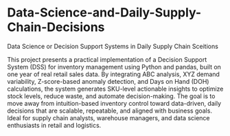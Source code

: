 # Data-Science-and-Daily-Supply-Chain-Decisions
Data Science or Decision Support Systems in Daily Supply Chain Sceitions


This project presents a practical implementation of a Decision Support System (DSS) for inventory management using Python and pandas, built on one year of real retail sales data. By integrating ABC analysis, XYZ demand variability, Z-score-based anomaly detection, and Days on Hand (DOH) calculations, the system generates SKU-level actionable insights to optimize stock levels, reduce waste, and automate decision-making. The goal is to move away from intuition-based inventory control toward data-driven, daily decisions that are scalable, repeatable, and aligned with business goals. Ideal for supply chain analysts, warehouse managers, and data science enthusiasts in retail and logistics.
